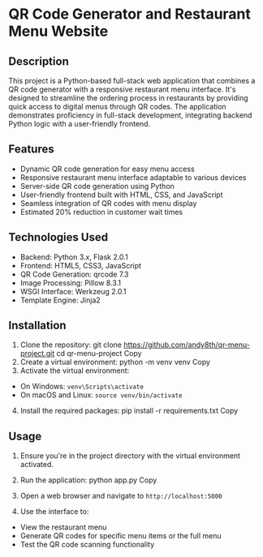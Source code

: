 # QR Code Generator and Restaurant Menu Website

## Description
This project is a Python-based full-stack web application that combines a QR code generator with a responsive restaurant menu interface. It's designed to streamline the ordering process in restaurants by providing quick access to digital menus through QR codes. The application demonstrates proficiency in full-stack development, integrating backend Python logic with a user-friendly frontend.

## Features
- Dynamic QR code generation for easy menu access
- Responsive restaurant menu interface adaptable to various devices
- Server-side QR code generation using Python
- User-friendly frontend built with HTML, CSS, and JavaScript
- Seamless integration of QR codes with menu display
- Estimated 20% reduction in customer wait times

## Technologies Used
- Backend: Python 3.x, Flask 2.0.1
- Frontend: HTML5, CSS3, JavaScript
- QR Code Generation: qrcode 7.3
- Image Processing: Pillow 8.3.1
- WSGI Interface: Werkzeug 2.0.1
- Template Engine: Jinja2

## Installation
1. Clone the repository:
git clone https://github.com/andy8th/qr-menu-project.git
cd qr-menu-project
Copy
2. Create a virtual environment:
python -m venv venv
Copy
3. Activate the virtual environment:
- On Windows: `venv\Scripts\activate`
- On macOS and Linux: `source venv/bin/activate`

4. Install the required packages:
pip install -r requirements.txt
Copy
## Usage
1. Ensure you're in the project directory with the virtual environment activated.

2. Run the application:
python app.py
Copy
3. Open a web browser and navigate to `http://localhost:5000`

4. Use the interface to:
- View the restaurant menu
- Generate QR codes for specific menu items or the full menu
- Test the QR code scanning functionality


